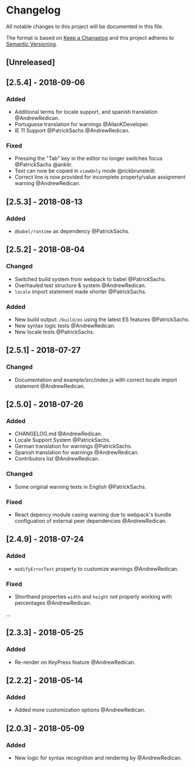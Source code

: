 # Changelog
All notable changes to this project will be documented in this file.

The format is based on [Keep a Changelog](http://keepachangelog.com/en/1.0.0/)
and this project adheres to [Semantic Versioning](http://semver.org/spec/v2.0.0.html).

## [Unreleased]

## [2.5.4] - 2018-09-06
### Added
- Additional terms for locale support, and spanish translation @AndrewRedican.
- Portuguese translation for warnings @AllanKDeveloper.
- IE 11 Support @PatrickSachs @AndrewRedican.

### Fixed
- Pressing the "Tab" key in the editor no longer switches focus @PatrickSachs @ankitr.
- Text can now be copied in `viewOnly` mode @rickbrunstedt.
- Correct line is now provided for incomplete property/value assignment warning @AndrewRedican.

## [2.5.3] - 2018-08-13
### Added
- `@babel/runtime` as dependency @PatrickSachs.

## [2.5.2] - 2018-08-04
### Changed
- Switched build system from webpack to babel @PatrickSachs.
- Overhauled test structure & system @AndrewRedican.
- `locale` import statement made shorter @PatrickSachs.

### Added
- New build output: `/build/es` using the latest ES features @PatrickSachs.
- New syntax logic tests @AndrewRedican.
- New locale tests @PatrickSachs.

## [2.5.1] - 2018-07-27
### Changed
- Documentation and example/src/index.js with correct locale import statement @AndrewRedican.

## [2.5.0] - 2018-07-26
### Added
- CHANGELOG.md @AndrewRedican.
- Locale Support System @PatrickSachs.
- German translation for warnings @PatrickSachs.
- Spanish translation for warnings @AndrewRedican.
- Contributors list @AndrewRedican.

### Changed
- Some original warning texts in English @PatrickSachs.

### Fixed
- React depency module casing warning due to webpack's bundle configuation of external peer dependencies @AndrewRedican.

## [2.4.9] - 2018-07-24
### Added
- `modifyErrorText` property to customize warnings @AndrewRedican.

### Fixed
- Shorthand properties `width` and `height` not properly working with percentages @AndrewRedican.

...

## [2.3.3] - 2018-05-25
### Added
- Re-render on KeyPress feature @AndrewRedican.

## [2.2.2] - 2018-05-14
### Added
- Added more customization options @AndrewRedican.

## [2.0.3] - 2018-05-09
### Added
- New logic for syntax recognition and rendering by @AndrewRedican.